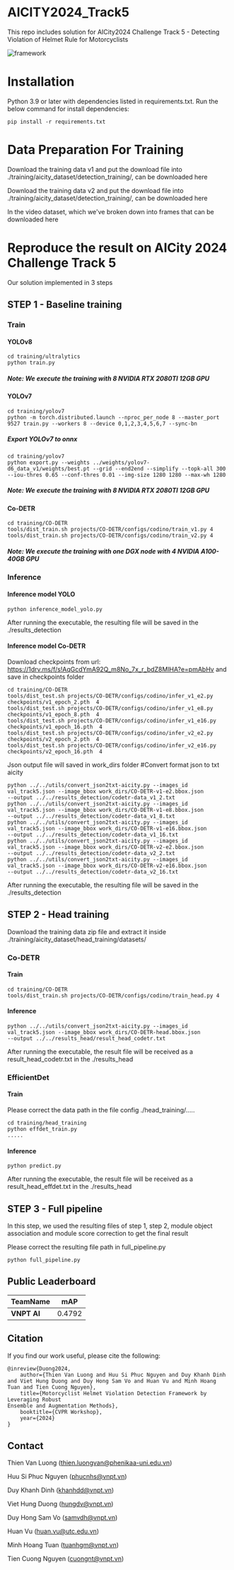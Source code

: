 # AICITY2024_Track5
This repo includes solution for AICity2024 Challenge Track 5 - Detecting Violation of Helmet Rule for Motorcyclists

![framework](GeneralPipline.png)
# Installation
Python 3.9 or later with dependencies listed in requirements.txt. Run the below command for install dependencies:
```commandline
pip install -r requirements.txt
```
# Data Preparation For Training
Download the training data v1 and put the download file into ./training/aicity_dataset/detection_training/, can be downloaded here

Download the training data v2 and put the download file into ./training/aicity_dataset/detection_training/, can be downloaded here

In the video dataset, which we've broken down into frames that can be downloaded here

# Reproduce the result on AICity 2024 Challenge Track 5
Our solution implemented in 3 steps

## STEP 1 - Baseline training
### Train
#### YOLOv8
```commandline
cd training/ultralytics
python train.py
```
##### Note: We execute the training with 8 NVIDIA RTX 2080TI 12GB GPU

#### YOLOv7
```commandline
cd training/yolov7
python -m torch.distributed.launch --nproc_per_node 8 --master_port 9527 train.py --workers 8 --device 0,1,2,3,4,5,6,7 --sync-bn
```
##### Export YOLOv7 to onnx
```commandline
cd training/yolov7
python export.py --weights ../weights/yolov7-d6_data_v1/weights/best.pt --grid --end2end --simplify --topk-all 300 --iou-thres 0.65 --conf-thres 0.01 --img-size 1280 1280 --max-wh 1280
```
##### Note: We execute the training with 8 NVIDIA RTX 2080TI 12GB GPU

#### Co-DETR
```commandline
cd training/CO-DETR
tools/dist_train.sh projects/CO-DETR/configs/codino/train_v1.py 4
tools/dist_train.sh projects/CO-DETR/configs/codino/train_v2.py 4
```
##### Note: We execute the training with one DGX node with 4 NVIDIA A100-40GB GPU

### Inference
#### Inference model YOLO
```commandline
python inference_model_yolo.py
```
After running the executable, the resulting file will be saved in the ./results_detection


#### Inference model Co-DETR
Download checkpoints from url: https://1drv.ms/f/s!AqGcdYmA92Q_m8No_7x_r_bdZ8MlHA?e=pmAbHv and save in checkpoints folder
```commandline
cd training/CO-DETR
tools/dist_test.sh projects/CO-DETR/configs/codino/infer_v1_e2.py checkpoints/v1_epoch_2.pth  4
tools/dist_test.sh projects/CO-DETR/configs/codino/infer_v1_e8.py checkpoints/v1_epoch_8.pth  4
tools/dist_test.sh projects/CO-DETR/configs/codino/infer_v1_e16.py checkpoints/v1_epoch_16.pth  4
tools/dist_test.sh projects/CO-DETR/configs/codino/infer_v2_e2.py checkpoints/v2_epoch_2.pth  4
tools/dist_test.sh projects/CO-DETR/configs/codino/infer_v2_e16.py checkpoints/v2_epoch_16.pth  4
```
Json output file will saved in work_dirs folder
#Convert format json to txt aicity
```
python ../../utils/convert_json2txt-aicity.py --images_id val_track5.json --image_bbox work_dirs/CO-DETR-v1-e2.bbox.json 
--output ../../results_detection/codetr-data_v1_2.txt
python ../../utils/convert_json2txt-aicity.py --images_id val_track5.json --image_bbox work_dirs/CO-DETR-v1-e8.bbox.json 
--output ../../results_detection/codetr-data_v1_8.txt
python ../../utils/convert_json2txt-aicity.py --images_id val_track5.json --image_bbox work_dirs/CO-DETR-v1-e16.bbox.json 
--output ../../results_detection/codetr-data_v1_16.txt
python ../../utils/convert_json2txt-aicity.py --images_id val_track5.json --image_bbox work_dirs/CO-DETR-v2-e2.bbox.json 
--output ../../results_detection/codetr-data_v2_2.txt
python ../../utils/convert_json2txt-aicity.py --images_id val_track5.json --image_bbox work_dirs/CO-DETR-v2-e16.bbox.json 
--output ../../results_detection/codetr-data_v2_16.txt
```

After running the executable, the resulting file will be saved in the ./results_detection

## STEP 2 - Head training
Download the training data zip file and extract it inside ./training/aicity_dataset/head_training/datasets/

### Co-DETR
#### Train
```commandline
cd training/CO-DETR
tools/dist_train.sh projects/CO-DETR/configs/codino/train_head.py 4
```
#### Inference
```
python ../../utils/convert_json2txt-aicity.py --images_id val_track5.json --image_bbox work_dirs/CO-DETR-head.bbox.json 
--output ../../results_head/result_head_codetr.txt
```

After running the executable, the result file will be received as a result_head_codetr.txt in the ./results_head

### EfficientDet
#### Train
Please correct the data path in the file config ./head_training/.....
```commandline
cd training/head_training
python effdet_train.py
.....
```
#### Inference
```commandline
python predict.py
```
After running the executable, the result file will be received as a result_head_effdet.txt in the ./results_head

## STEP 3 - Full pipeline
In this step, we used the resulting files of step 1, step 2, module object association and module score correction to get the final result

Please correct the resulting file path in full_pipeline.py

```commandline
python full_pipeline.py
```



## Public Leaderboard
| TeamName    | mAP    |
|-------------|--------|
| **VNPT AI** | 0.4792 |



## Citation

If you find our work useful, please cite the following:

```text
@inreview{Duong2024,  
    author={Thien Van Luong and Huu Si Phuc Nguyen and Duy Khanh Dinh and Viet Hung Duong and Duy Hong Sam Vo and Huan Vu and Minh Hoang Tuan and Tien Cuong Nguyen},  
    title={Motorcyclist Helmet Violation Detection Framework by Leveraging Robust
Ensemble and Augmentation Methods},  
    booktitle={CVPR Workshop},
    year={2024}  
}
```

## Contact
Thien Van Luong (thien.luongvan@phenikaa-uni.edu.vn)

Huu Si Phuc Nguyen (phucnhs@vnpt.vn)

Duy Khanh Dinh (khanhdd@vnpt.vn)

Viet Hung Duong (hungdv@vnpt.vn)

Duy Hong Sam Vo (samvdh@vnpt.vn)

Huan Vu (huan.vu@utc.edu.vn)

Minh Hoang Tuan (tuanhgm@vnpt.vn)

Tien Cuong Nguyen (cuongnt@vnpt.vn)